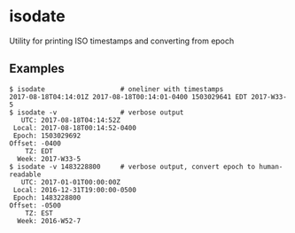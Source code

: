 # isodate

Utility for printing ISO timestamps and converting from epoch

## Examples

```
$ isodate                   # oneliner with timestamps 
2017-08-18T04:14:01Z 2017-08-18T00:14:01-0400 1503029641 EDT 2017-W33-5
$ isodate -v                # verbose output
   UTC: 2017-08-18T04:14:52Z
 Local: 2017-08-18T00:14:52-0400
 Epoch: 1503029692
Offset: -0400
    TZ: EDT
  Week: 2017-W33-5
$ isodate -v 1483228800     # verbose output, convert epoch to human-readable
   UTC: 2017-01-01T00:00:00Z
 Local: 2016-12-31T19:00:00-0500
 Epoch: 1483228800
Offset: -0500
    TZ: EST
  Week: 2016-W52-7
```
